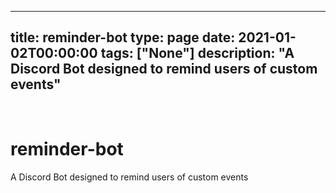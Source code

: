 
---
title: reminder-bot
type: page
date: 2021-01-02T00:00:00
tags: ["None"]
description: "A Discord Bot designed to remind users of custom events"
---


<br>

# reminder-bot
A Discord Bot designed to remind users of custom events
